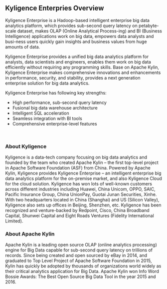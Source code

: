 ## Kyligence Enterpries Overview

Kyligence Enterprise is a Hadoop-based intelligent enterprise big data analytics platform, which provides sub-second query latency on petabyte-scale dataset, makes OLAP (Online Analytical Process-ing) and BI (Business Intelligence) applications work on big data, empowers data analysts and busi-ness users quickly gain insights and business values from huge amounts of data.

Kyligence Enterprise provides a unified big data analytics platform for analysts, data scientists and engineers, enables them work on big data efficiently without requiring any programming skills. Base on Apache Kylin, Kyligence Enterprise makes comprehensive innovations and enhancements in performance, security, and stability, provides a next generation enterprise solution for big data analytics.

Kyligence Enterprise has following key strengths:

- High performance, sub-second query latency
- Fusional big data warehouse architecture
- Intelligent SQL acceleration
- Seamless integration with BI tools
- Comprehensive enterprise-level features					

​					

### About Kyligence

Kyligence is a data-tech company focusing on big data analytics and founded by the team who created Apache Kylin – the first top-level project in Apache Software Foundation (ASF) from China. Powered by Apache Kylin, Kyligence provides Kyligence Enterprise – an intelligent enterprise big data analytics platform for the on-premise market, and also Kyligence Cloud for the cloud solution. Kyligence has won lots of well-known customers across different industries including Huawei, China Unicom, OPPO, SAIC, Pacific Insurance Group, China UnionPay, Guotai Junan Securities, Xinhe. With two headquarters located in China (Shanghai) and US (Silicon Valley), Kyligence also sets up offices in Beijing, Shenzhen, etc. Kyligence has been recognized and venture-backed by Redpoint, Cisco, China Broadband Capital, Shunwei Capital and Eight Roads Ventures (Fidelity International Limited).



### About Apache Kylin					

Apache Kylin is a leading open source OLAP (online analytics processing) engine for Big Data capable for sub-second query latency on trillions of records. Since being created and open sourced by eBay in 2014, and graduated to Top Level Project of Apache Software Foundation in 2015, Kylin has quickly be adopted by thousands of organizations world widely as their critical analytics application for Big Data. Apache Kylin won Info Word Bossie Awards: The Best Open Source Big Data Tool in the year 2015 and 2016.